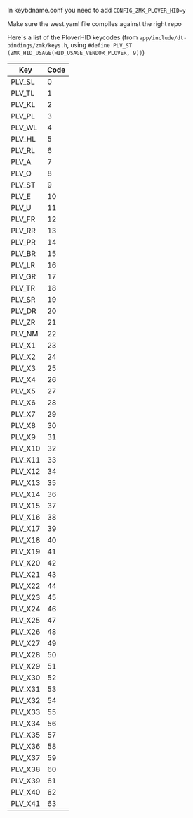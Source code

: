 In keybdname.conf you need to add `CONFIG_ZMK_PLOVER_HID=y`

Make sure the west.yaml file compiles against the right repo

Here's a list of the PloverHID keycodes (from `app/include/dt-bindings/zmk/keys.h`, using `#define PLV_ST (ZMK_HID_USAGE(HID_USAGE_VENDOR_PLOVER, 9))`)

 | Key | Code | 
 | --- | --- |
 | PLV_SL | 0 | 
 | PLV_TL | 1 | 
 | PLV_KL | 2 | 
 | PLV_PL | 3 | 
 | PLV_WL | 4 | 
 | PLV_HL | 5 | 
 | PLV_RL | 6 | 
 | PLV_A | 7 | 
 | PLV_O | 8 | 
 | PLV_ST | 9 | 
 | PLV_E | 10 | 
 | PLV_U | 11 | 
 | PLV_FR | 12 | 
 | PLV_RR | 13 | 
 | PLV_PR | 14 | 
 | PLV_BR | 15 | 
 | PLV_LR | 16 | 
 | PLV_GR | 17 | 
 | PLV_TR | 18 | 
 | PLV_SR | 19 | 
 | PLV_DR | 20 | 
 | PLV_ZR | 21 | 
 | PLV_NM | 22 | 
 | PLV_X1 | 23 | 
 | PLV_X2 | 24 | 
 | PLV_X3 | 25 | 
 | PLV_X4 | 26 | 
 | PLV_X5 | 27 | 
 | PLV_X6 | 28 | 
 | PLV_X7 | 29 | 
 | PLV_X8 | 30 | 
 | PLV_X9 | 31 | 
 | PLV_X10 | 32 | 
 | PLV_X11 | 33 | 
 | PLV_X12 | 34 | 
 | PLV_X13 | 35 | 
 | PLV_X14 | 36 | 
 | PLV_X15 | 37 | 
 | PLV_X16 | 38 | 
 | PLV_X17 | 39 | 
 | PLV_X18 | 40 | 
 | PLV_X19 | 41 | 
 | PLV_X20 | 42 | 
 | PLV_X21 | 43 | 
 | PLV_X22 | 44 | 
 | PLV_X23 | 45 | 
 | PLV_X24 | 46 | 
 | PLV_X25 | 47 | 
 | PLV_X26 | 48 | 
 | PLV_X27 | 49 | 
 | PLV_X28 | 50 | 
 | PLV_X29 | 51 | 
 | PLV_X30 | 52 | 
 | PLV_X31 | 53 | 
 | PLV_X32 | 54 | 
 | PLV_X33 | 55 | 
 | PLV_X34 | 56 | 
 | PLV_X35 | 57 | 
 | PLV_X36 | 58 | 
 | PLV_X37 | 59 | 
 | PLV_X38 | 60 | 
 | PLV_X39 | 61 | 
 | PLV_X40 | 62 | 
 | PLV_X41 | 63 | 
